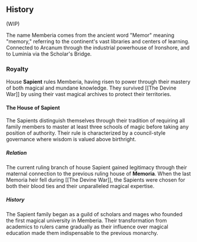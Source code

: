 ## History
(WIP)

The name Memberia comes from the ancient word "Memor" meaning "memory," referring to the continent's vast libraries and centers of learning. Connected to Arcanum through the industrial powerhouse of Ironshore, and to Luminia via the Scholar's Bridge.

### Royalty
House **Sapient** rules Memberia, having risen to power through their mastery of both magical and mundane knowledge. They survived [[The Devine War]] by using their vast magical archives to protect their territories.

#### The House of Sapient
The Sapients distinguish themselves through their tradition of requiring all family members to master at least three schools of magic before taking any position of authority. Their rule is characterized by a council-style governance where wisdom is valued above birthright.

##### Relation
The current ruling branch of house Sapient gained legitimacy through their maternal connection to the previous ruling house of **Memoria**. When the last Memoria heir fell during [[The Devine War]], the Sapients were chosen for both their blood ties and their unparalleled magical expertise.

##### History
The Sapient family began as a guild of scholars and mages who founded the first magical university in Memberia. Their transformation from academics to rulers came gradually as their influence over magical education made them indispensable to the previous monarchy.
